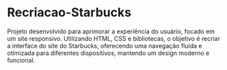 # Recriacao-Starbucks
 Projeto desenvolvido para aprimorar a experiência do usuário, focado em um site responsivo. Utilizando HTML, CSS e bibliotecas, o objetivo é recriar a interface do site do Starbucks, oferecendo uma navegação fluida e otimizada para diferentes dispositivos, mantendo um design moderno e funcional.
